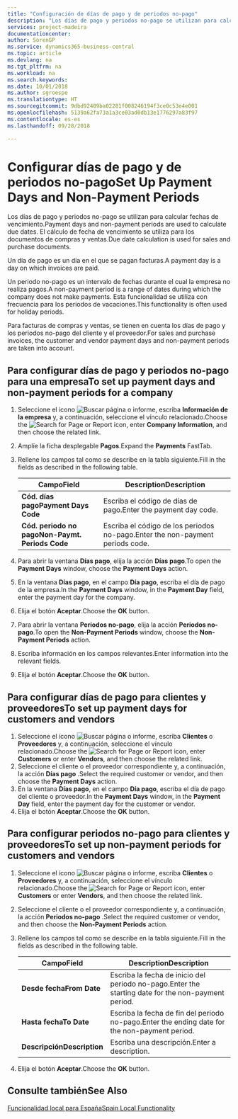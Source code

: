 ```yaml
---
title: "Configuración de días de pago y de periodos no-pago"
description: "Los días de pago y periodos no-pago se utilizan para calcular fechas de vencimiento. El cálculo de fecha de vencimiento se utiliza para los documentos de compras y ventas."
services: project-madeira
documentationcenter: 
author: SorenGP
ms.service: dynamics365-business-central
ms.topic: article
ms.devlang: na
ms.tgt_pltfrm: na
ms.workload: na
ms.search.keywords: 
ms.date: 10/01/2018
ms.author: sgroespe
ms.translationtype: HT
ms.sourcegitcommit: 9dbd92409ba02281f008246194f3ce0c53e4e001
ms.openlocfilehash: 5139a62fa73a1a3ce03ad0db13e1776297a83f97
ms.contentlocale: es-es
ms.lasthandoff: 09/28/2018

---
```

# <a name="set-up-payment-days-and-non-payment-periods"></a><span data-ttu-id="6430a-104">Configurar días de pago y de periodos no-pago</span><span class="sxs-lookup"><span data-stu-id="6430a-104">Set Up Payment Days and Non-Payment Periods</span></span>
<span data-ttu-id="6430a-105">Los días de pago y periodos no-pago se utilizan para calcular fechas de vencimiento.</span><span class="sxs-lookup"><span data-stu-id="6430a-105">Payment days and non-payment periods are used to calculate due dates.</span></span> <span data-ttu-id="6430a-106">El cálculo de fecha de vencimiento se utiliza para los documentos de compras y ventas.</span><span class="sxs-lookup"><span data-stu-id="6430a-106">Due date calculation is used for sales and purchase documents.</span></span>  

<span data-ttu-id="6430a-107">Un día de pago es un día en el que se pagan facturas.</span><span class="sxs-lookup"><span data-stu-id="6430a-107">A payment day is a day on which invoices are paid.</span></span>  

<span data-ttu-id="6430a-108">Un periodo no-pago es un intervalo de fechas durante el cual la empresa no realiza pagos.</span><span class="sxs-lookup"><span data-stu-id="6430a-108">A non-payment period is a range of dates during which the company does not make payments.</span></span> <span data-ttu-id="6430a-109">Esta funcionalidad se utiliza con frecuencia para los periodos de vacaciones.</span><span class="sxs-lookup"><span data-stu-id="6430a-109">This functionality is often used for holiday periods.</span></span>  

<span data-ttu-id="6430a-110">Para facturas de compras y ventas, se tienen en cuenta los días de pago y los periodos no-pago del cliente y el proveedor.</span><span class="sxs-lookup"><span data-stu-id="6430a-110">For sales and purchase invoices, the customer and vendor payment days and non-payment periods are taken into account.</span></span>  

## <a name="to-set-up-payment-days-and-non-payment-periods-for-a-company"></a><span data-ttu-id="6430a-111">Para configurar días de pago y periodos no-pago para una empresa</span><span class="sxs-lookup"><span data-stu-id="6430a-111">To set up payment days and non-payment periods for a company</span></span>  

1.  <span data-ttu-id="6430a-112">Seleccione el icono ![Buscar página o informe](../../media/ui-search/search_small.png "icono Buscar página o informe"), escriba **Información de la empresa** y, a continuación, seleccione el vínculo relacionado.</span><span class="sxs-lookup"><span data-stu-id="6430a-112">Choose the ![Search for Page or Report](../../media/ui-search/search_small.png "Search for Page or Report icon") icon, enter **Company Information**, and then choose the related link.</span></span>  
2.  <span data-ttu-id="6430a-113">Amplíe la ficha desplegable **Pagos**.</span><span class="sxs-lookup"><span data-stu-id="6430a-113">Expand the **Payments** FastTab.</span></span>  
3.  <span data-ttu-id="6430a-114">Rellene los campos tal como se describe en la tabla siguiente.</span><span class="sxs-lookup"><span data-stu-id="6430a-114">Fill in the fields as described in the following table.</span></span>  

    |<span data-ttu-id="6430a-115">Campo</span><span class="sxs-lookup"><span data-stu-id="6430a-115">Field</span></span>|<span data-ttu-id="6430a-116">Description</span><span class="sxs-lookup"><span data-stu-id="6430a-116">Description</span></span>|  
    |---------------------------------|---------------------------------------|  
    |<span data-ttu-id="6430a-117">**Cód. días pago**</span><span class="sxs-lookup"><span data-stu-id="6430a-117">**Payment Days Code**</span></span>|<span data-ttu-id="6430a-118">Escriba el código de días de pago.</span><span class="sxs-lookup"><span data-stu-id="6430a-118">Enter the payment day code.</span></span>|  
    |<span data-ttu-id="6430a-119">**Cód. periodo no pago**</span><span class="sxs-lookup"><span data-stu-id="6430a-119">**Non-Paymt. Periods Code**</span></span>|<span data-ttu-id="6430a-120">Escriba el código de los periodos no-pago.</span><span class="sxs-lookup"><span data-stu-id="6430a-120">Enter the non-payment periods code.</span></span>|  

4.  <span data-ttu-id="6430a-121">Para abrir la ventana **Días pago**, elija la acción **Días pago**.</span><span class="sxs-lookup"><span data-stu-id="6430a-121">To open the **Payment Days** window, choose the **Payment Days** action.</span></span>  
5.  <span data-ttu-id="6430a-122">En la ventana **Días pago**, en el campo **Día pago**, escriba el día de pago de la empresa.</span><span class="sxs-lookup"><span data-stu-id="6430a-122">In the **Payment Days** window, in the **Payment Day** field, enter the payment day for the company.</span></span>  
6.  <span data-ttu-id="6430a-123">Elija el botón **Aceptar**.</span><span class="sxs-lookup"><span data-stu-id="6430a-123">Choose the **OK** button.</span></span>  
7.  <span data-ttu-id="6430a-124">Para abrir la ventana **Periodos no-pago**, elija la acción **Periodos no-pago**.</span><span class="sxs-lookup"><span data-stu-id="6430a-124">To open the **Non-Payment Periods** window, choose the **Non-Payment Periods** action.</span></span>  
8.  <span data-ttu-id="6430a-125">Escriba información en los campos relevantes.</span><span class="sxs-lookup"><span data-stu-id="6430a-125">Enter information into the relevant fields.</span></span>  
9. <span data-ttu-id="6430a-126">Elija el botón **Aceptar**.</span><span class="sxs-lookup"><span data-stu-id="6430a-126">Choose the **OK** button.</span></span>  

## <a name="to-set-up-payment-days-for-customers-and-vendors"></a><span data-ttu-id="6430a-127">Para configurar días de pago para clientes y proveedores</span><span class="sxs-lookup"><span data-stu-id="6430a-127">To set up payment days for customers and vendors</span></span>  

1.  <span data-ttu-id="6430a-128">Seleccione el icono ![Buscar página o informe](../../media/ui-search/search_small.png "icono Buscar página o informe"), escriba **Clientes** o **Proveedores** y, a continuación, seleccione el vínculo relacionado.</span><span class="sxs-lookup"><span data-stu-id="6430a-128">Choose the ![Search for Page or Report](../../media/ui-search/search_small.png "Search for Page or Report icon") icon, enter **Customers** or enter **Vendors**, and then choose the related link.</span></span>  
2.  <span data-ttu-id="6430a-129">Seleccione el cliente o el proveedor correspondiente y, a continuación, la acción **Días pago** .</span><span class="sxs-lookup"><span data-stu-id="6430a-129">Select the required customer or vendor, and then choose the **Payment Days** action.</span></span>  
3.  <span data-ttu-id="6430a-130">En la ventana **Días pago**, en el campo **Día pago**, escriba el día de pago del cliente o proveedor.</span><span class="sxs-lookup"><span data-stu-id="6430a-130">In the **Payment Days** window, in the **Payment Day** field, enter the payment day for the customer or vendor.</span></span>  
4.  <span data-ttu-id="6430a-131">Elija el botón **Aceptar**.</span><span class="sxs-lookup"><span data-stu-id="6430a-131">Choose the **OK** button.</span></span>  

## <a name="to-set-up-non-payment-periods-for-customers-and-vendors"></a><span data-ttu-id="6430a-132">Para configurar periodos no-pago para clientes y proveedores</span><span class="sxs-lookup"><span data-stu-id="6430a-132">To set up non-payment periods for customers and vendors</span></span>  

1.  <span data-ttu-id="6430a-133">Seleccione el icono ![Buscar página o informe](../../media/ui-search/search_small.png "icono Buscar página o informe"), escriba **Clientes** o **Proveedores** y, a continuación, seleccione el vínculo relacionado.</span><span class="sxs-lookup"><span data-stu-id="6430a-133">Choose the ![Search for Page or Report](../../media/ui-search/search_small.png "Search for Page or Report icon") icon, enter **Customers** or enter **Vendors**, and then choose the related link.</span></span>  
2.  <span data-ttu-id="6430a-134">Seleccione el cliente o el proveedor correspondiente y, a continuación, la acción **Periodos no-pago** .</span><span class="sxs-lookup"><span data-stu-id="6430a-134">Select the required customer or vendor, and then choose the **Non-Payment Periods** action.</span></span>  
3.  <span data-ttu-id="6430a-135">Rellene los campos tal como se describe en la tabla siguiente.</span><span class="sxs-lookup"><span data-stu-id="6430a-135">Fill in the fields as described in the following table.</span></span>  

    |<span data-ttu-id="6430a-136">Campo</span><span class="sxs-lookup"><span data-stu-id="6430a-136">Field</span></span>|<span data-ttu-id="6430a-137">Description</span><span class="sxs-lookup"><span data-stu-id="6430a-137">Description</span></span>|  
    |---------------------------------|---------------------------------------|  
    |<span data-ttu-id="6430a-138">**Desde fecha**</span><span class="sxs-lookup"><span data-stu-id="6430a-138">**From Date**</span></span>|<span data-ttu-id="6430a-139">Escriba la fecha de inicio del periodo no-pago.</span><span class="sxs-lookup"><span data-stu-id="6430a-139">Enter the starting date for the non-payment period.</span></span>|  
    |<span data-ttu-id="6430a-140">**Hasta fecha**</span><span class="sxs-lookup"><span data-stu-id="6430a-140">**To Date**</span></span>|<span data-ttu-id="6430a-141">Escriba la fecha de fin del periodo no-pago.</span><span class="sxs-lookup"><span data-stu-id="6430a-141">Enter the ending date for the non-payment period.</span></span>|  
    |<span data-ttu-id="6430a-142">**Descripción**</span><span class="sxs-lookup"><span data-stu-id="6430a-142">**Description**</span></span>|<span data-ttu-id="6430a-143">Escriba una descripción.</span><span class="sxs-lookup"><span data-stu-id="6430a-143">Enter a description.</span></span>|  

4.  <span data-ttu-id="6430a-144">Elija el botón **Aceptar**.</span><span class="sxs-lookup"><span data-stu-id="6430a-144">Choose the **OK** button.</span></span>  

## <a name="see-also"></a><span data-ttu-id="6430a-145">Consulte también</span><span class="sxs-lookup"><span data-stu-id="6430a-145">See Also</span></span>  
 [<span data-ttu-id="6430a-146">Funcionalidad local para España</span><span class="sxs-lookup"><span data-stu-id="6430a-146">Spain Local Functionality</span></span>](spain-local-functionality.md)

